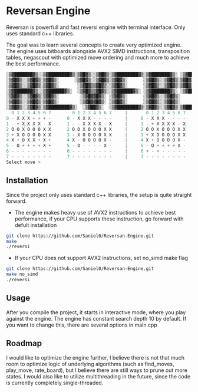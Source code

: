 # Reversan Engine
Reversan is powerfull and fast reversi engine with terminal interface. Only uses standard c++ libraries.

The goal was to learn several concepts to create very optimized engine. The engine uses bitboards alongside AVX2 SIMD instructions, transposition tables, negascout with optimized move ordering and much more to achieve the best performance.
```c++
░▒▓███████▓▒░░▒▓████████▓▒░▒▓█▓▒░░▒▓█▓▒░▒▓████████▓▒░▒▓███████▓▒░ ░▒▓███████▓▒░▒▓█▓▒░
░▒▓█▓▒░░▒▓█▓▒░▒▓█▓▒░      ░▒▓█▓▒░░▒▓█▓▒░▒▓█▓▒░      ░▒▓█▓▒░░▒▓█▓▒░▒▓█▓▒░      ░▒▓█▓▒░
░▒▓█▓▒░░▒▓█▓▒░▒▓█▓▒░       ░▒▓█▓▒▒▓█▓▒░░▒▓█▓▒░      ░▒▓█▓▒░░▒▓█▓▒░▒▓█▓▒░      ░▒▓█▓▒░
░▒▓███████▓▒░░▒▓██████▓▒░  ░▒▓█▓▒▒▓█▓▒░░▒▓██████▓▒░ ░▒▓███████▓▒░ ░▒▓██████▓▒░░▒▓█▓▒░
░▒▓█▓▒░░▒▓█▓▒░▒▓█▓▒░        ░▒▓█▓▓█▓▒░ ░▒▓█▓▒░      ░▒▓█▓▒░░▒▓█▓▒░      ░▒▓█▓▒░▒▓█▓▒░
░▒▓█▓▒░░▒▓█▓▒░▒▓█▓▒░        ░▒▓█▓▓█▓▒░ ░▒▓█▓▒░      ░▒▓█▓▒░░▒▓█▓▒░      ░▒▓█▓▒░▒▓█▓▒░
░▒▓█▓▒░░▒▓█▓▒░▒▓████████▓▒░  ░▒▓██▓▒░  ░▒▓████████▓▒░▒▓█▓▒░░▒▓█▓▒░▒▓███████▓▒░░▒▓█▓▒░
  0 1 2 3 4 5 6 7        0 1 2 3 4 5 6 7     |       0 1 2 3 4 5 6 7
0 - X X X + + + -      0 - X X X - - - -     |     0 - X X X - - - - 
1 - + X X X X - X      1 - - X X X X - X     |     1 - + X X X X - X     WHITE
2 O O X O O O X X      2 O O X O O O X X     |     2 O O X O O O X X     17
3 + X O O O O X X      3 - X O O O O X X     |     3 + X O O O O X X 
4 X + O X X + X +      4 X - O O O O X -     |     4 X + O O O O X - 
5 - O + + + + X +      5 - O - - - - X -     |     5 - O + + + + X -     BLACK
6 - - - - - - - -      6 - - - - - - - -     |     6 + - + - - - - -     14
7 - - - - - - - -      7 - - - - - - - -     |     7 - - - - - - - - 
Select move > 
```

## Installation
Since the project only uses standard c++ libraries, the setup is quite straight forward.
- The engine makes heavy use of AVX2 instructions to achieve best performance, if your CPU supports these instruction, go forward with defult installation
```bash
git clone https://github.com/Saniel0/Reversan-Engine.git
make
./reversi
```
- If your CPU does not support AVX2 instructions, set no_simd make flag
```bash
git clone https://github.com/Saniel0/Reversan-Engine.git
make no_simd
./reversi
```

## Usage
After you compile the project, it starts in interactive mode, where you play against the engine. The engine has constant search depth 10 by default. If you want to change this, there are several options in main.cpp

## Roadmap
I would like to optimize the engine further, I believe there is not that much room to optimize logic of underlying algorithms (such as find_moves, play_move, rate_board), but I believe there are still ways to prune out more states. I would also like to utilize multithreading in the future, since the code is currently completely single-threaded.
